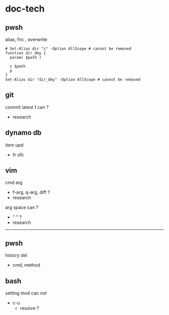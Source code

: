 
# doc-tech


## pwsh

alias, fnc , overwrite

```
# Set-Alias dir "z" -Option AllScope # cannot be removed
function dir_dmy {
  param( $path )

  z $path
  p
}
Set-Alias dir "dir_dmy" -Option AllScope # cannot be removed
```


## git

commit latest 1 can ?
- research


## dynamo db

item upd
- fr ofc


## vim

cmd arg
- f-arg, q-arg, diff ?
- research


arg space can ?
- " " ?
- research



---

## pwsh

history del
- cmd, method 


## bash

setting mod can not
- c-u
  - resolve ?



